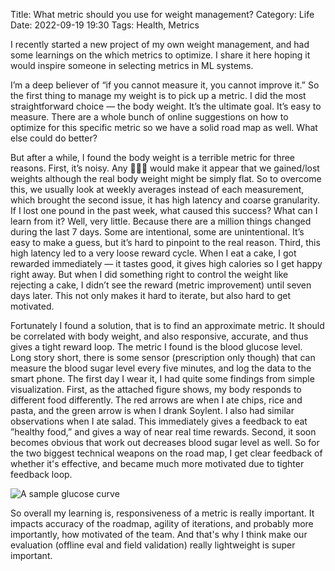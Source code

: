 Title: What metric should you use for weight management?
Category: Life
Date: 2022-09-19 19:30
Tags: Health, Metrics

I recently started a new project of my own weight management, and had some learnings on the which metrics to optimize. I share it here hoping it would inspire someone in selecting metrics in ML systems.

I’m a deep believer of “if you cannot measure it, you cannot improve it.” So the first thing to manage my weight is to pick up a metric. I did the most straightforward choice — the body weight. It’s the ultimate goal. It’s easy to measure. There are a whole bunch of online suggestions on how to optimize for this specific metric so we have a solid road map as well. What else could do better?

But after a while, I found the body weight is a terrible metric for three reasons. First, it’s noisy. Any 🍔🥛🚽 would make it appear that we gained/lost weights although the real body weight might be simply flat. So to overcome this, we usually look at weekly averages instead of each measurement, which brought the second issue, it has high latency and coarse granularity. If I lost one pound in the past week, what caused this success? What can I learn from it? Well, very little. Because there are a million things changed during the last 7 days. Some are intentional, some are unintentional. It’s easy to make a guess, but it’s hard to pinpoint to the real reason. Third, this high latency led to a very loose reward cycle. When I eat a cake, I got rewarded immediately — it tastes good, it gives high calories so I get happy right away. But when I did something right to control the weight like rejecting a cake, I didn’t see the reward (metric improvement) until seven days later. This not only makes it hard to iterate, but also hard to get motivated. 

Fortunately I found a solution, that is to find an approximate metric. It should be correlated with body weight, and also responsive, accurate, and thus gives a tight reward loop. The metric I found is the blood glucose level. Long story short, there is some sensor (prescription only though) that can measure the blood sugar level every five minutes, and log the data to the smart phone. The first day I wear it, I had quite some findings from simple visualization. First, as the attached figure shows, my body responds to different food differently. The red arrows are when I ate chips, rice and pasta, and the green arrow is when I drank Soylent. I also had similar observations when I ate salad. This immediately gives a feedback to eat ”healthy food,” and gives a way of near real time rewards. Second, it soon becomes obvious that work out decreases blood sugar level as well. So for the two biggest technical weapons on the road map, I get clear feedback of whether it's effective, and became much more motivated due to tighter feedback loop.

![A sample glucose curve](/images/glucose-curve.jpg)

So overall my learning is, responsiveness of a metric is really important. It impacts accuracy of the roadmap, agility of iterations, and probably more importantly, how motivated of the team. And that's why I think make our evaluation (offline eval and field validation) really lightweight is super important.
